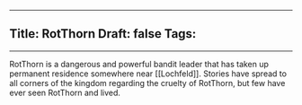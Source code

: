 
---
Title: RotThorn
Draft: false
Tags:
  - 
---

RotThorn is a dangerous and powerful bandit leader that has taken up permanent residence somewhere near [[Lochfeld]]. Stories have spread to all corners of the kingdom regarding the cruelty of RotThorn, but few have ever seen RotThorn and lived. 